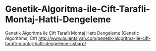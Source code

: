 # Genetik-Algoritma-ile-Cift-Tarafli-Montaj-Hatti-Dengeleme
Genetik Algoritma ile Çift Taraflı Montaj Hattı Dengeleme (Genetic Algorithms, C#)
http://www.bulentsiyah.com/genetik-algoritma-ile-cift-tarafli-montaj-hatti-dengeleme-csharp/
